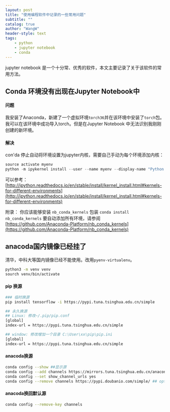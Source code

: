 ```yaml
---
layout: post
title: "使用编程软件中记录的一些常用问题"
subtitle: ""
catalog: true
author: "WangW"
header-style: text
tags: 
    - python
    - jupyter notebook
    - conda
---
```


jupyter notebook 是一个十分常、优秀的软件，本文主要记录了关于该软件的常用方法。

<!--break-->

## Conda 环境没有出现在Jupyter Notebook中

#### 问题

我安装了Anaconda，新建了一个虚拟环境```torch36```并在该环境中安装了`torch`包。 我可以在该环境中成功导入torch。但是在Jupyter Notebook 中无法识别我刚刚创建的新环境。

#### 解决

con'da 停止自动将环境设置为jupyter内核，需要自己手动为每个环境添加内核：

```python
source activate myenv
python -m ipykernel install --user --name myenv --display-name "Python (myenv)"
```

可以参考：[http://ipython.readthedocs.io/en/stable/install/kernel_install.html#kernels-for-different-environments](http://ipython.readthedocs.io/en/stable/install/kernel_install.html#kernels-for-different-environments)

附录： 你应该能够安装 `nb_conda_kernels` 包装 `conda install nb_conda_kernels` 要自动添加所有环境，请参阅 [https://github.com/Anaconda-Platform/nb_conda_kernels](https://github.com/Anaconda-Platform/nb_conda_kernels)

## anacoda国内镜像已经挂了

清华，中科大等国内镜像已经不能使用。改用`pyenv-virtualenv`。

```bash
python3 -m venv venv
sourch venv/bin/activate

```

#### pip 换源

```bash
### 临时换源
pip install tensorflow -i https://pypi.tuna.tsinghua.edu.cn/simple

```

```bash
## 永久换源
## Linux: 修改~/.pip/pip.conf
[global]
index-url = https://pypi.tuna.tsinghua.edu.cn/simple

## window: 修改增加一个目录 C:\User\xx\pip\pip.ini
[global]
index-url = https://pypi.tuna.tsinghua.edu.cn/simple
```



#### anacoda换源

```bash
conda config --show ##显示源
conda config --add channels https://mirrors.tuna.tsinghua.edu.cn/anaconda/pkgs/free/
conda config --set show_channel_urls yes
conda config --remove channels https://pypi.doubanio.com/simple/ ## option
```

#### anacoda换回默认源

```bash
conda config --remove-key channels
```

